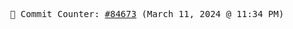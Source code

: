 <p align="center">
    <samp>
        📮 Commit Counter: <a href="https://github.com/Javascript-void0/Javascript-void0/commits/main">#84673</a> (March 11, 2024 @ 11:34 PM)
    </samp>
</p>